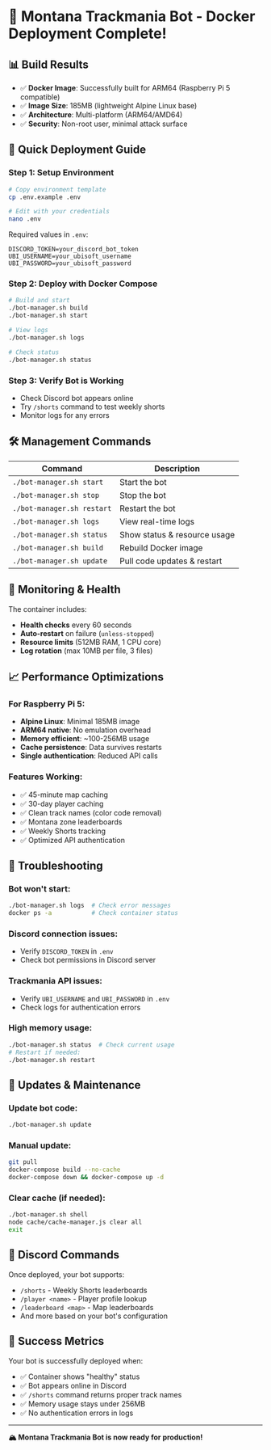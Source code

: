 # 🎉 Montana Trackmania Bot - Docker Deployment Complete!

## 📊 **Build Results**
- ✅ **Docker Image**: Successfully built for ARM64 (Raspberry Pi 5 compatible)
- ✅ **Image Size**: 185MB (lightweight Alpine Linux base)
- ✅ **Architecture**: Multi-platform (ARM64/AMD64)
- ✅ **Security**: Non-root user, minimal attack surface

## 🚀 **Quick Deployment Guide**

### **Step 1: Setup Environment**
```bash
# Copy environment template
cp .env.example .env

# Edit with your credentials
nano .env
```

Required values in `.env`:
```env
DISCORD_TOKEN=your_discord_bot_token
UBI_USERNAME=your_ubisoft_username  
UBI_PASSWORD=your_ubisoft_password
```

### **Step 2: Deploy with Docker Compose**
```bash
# Build and start
./bot-manager.sh build
./bot-manager.sh start

# View logs
./bot-manager.sh logs

# Check status
./bot-manager.sh status
```

### **Step 3: Verify Bot is Working**
- Check Discord bot appears online
- Try `/shorts` command to test weekly shorts
- Monitor logs for any errors

## 🛠️ **Management Commands**

| Command | Description |
|---------|-------------|
| `./bot-manager.sh start` | Start the bot |
| `./bot-manager.sh stop` | Stop the bot |
| `./bot-manager.sh restart` | Restart the bot |
| `./bot-manager.sh logs` | View real-time logs |
| `./bot-manager.sh status` | Show status & resource usage |
| `./bot-manager.sh build` | Rebuild Docker image |
| `./bot-manager.sh update` | Pull code updates & restart |

## 🏥 **Monitoring & Health**

The container includes:
- **Health checks** every 60 seconds
- **Auto-restart** on failure (`unless-stopped`)
- **Resource limits** (512MB RAM, 1 CPU core)
- **Log rotation** (max 10MB per file, 3 files)

## 📈 **Performance Optimizations**

### **For Raspberry Pi 5:**
- **Alpine Linux**: Minimal 185MB image
- **ARM64 native**: No emulation overhead  
- **Memory efficient**: ~100-256MB usage
- **Cache persistence**: Data survives restarts
- **Single authentication**: Reduced API calls

### **Features Working:**
- ✅ 45-minute map caching
- ✅ 30-day player caching  
- ✅ Clean track names (color code removal)
- ✅ Montana zone leaderboards
- ✅ Weekly Shorts tracking
- ✅ Optimized API authentication

## 🔧 **Troubleshooting**

### **Bot won't start:**
```bash
./bot-manager.sh logs  # Check error messages
docker ps -a           # Check container status
```

### **Discord connection issues:**
- Verify `DISCORD_TOKEN` in `.env`
- Check bot permissions in Discord server

### **Trackmania API issues:**
- Verify `UBI_USERNAME` and `UBI_PASSWORD` in `.env`
- Check logs for authentication errors

### **High memory usage:**
```bash
./bot-manager.sh status  # Check current usage
# Restart if needed:
./bot-manager.sh restart
```

## 🔄 **Updates & Maintenance**

### **Update bot code:**
```bash
./bot-manager.sh update
```

### **Manual update:**
```bash
git pull
docker-compose build --no-cache
docker-compose down && docker-compose up -d
```

### **Clear cache (if needed):**
```bash
./bot-manager.sh shell
node cache/cache-manager.js clear all
exit
```

## 📱 **Discord Commands**

Once deployed, your bot supports:
- `/shorts` - Weekly Shorts leaderboards
- `/player <name>` - Player profile lookup
- `/leaderboard <map>` - Map leaderboards
- And more based on your bot's configuration

## 🎯 **Success Metrics**

Your bot is successfully deployed when:
- ✅ Container shows "healthy" status
- ✅ Bot appears online in Discord
- ✅ `/shorts` command returns proper track names
- ✅ Memory usage stays under 256MB
- ✅ No authentication errors in logs

---

**🏔️ Montana Trackmania Bot is now ready for production!**
